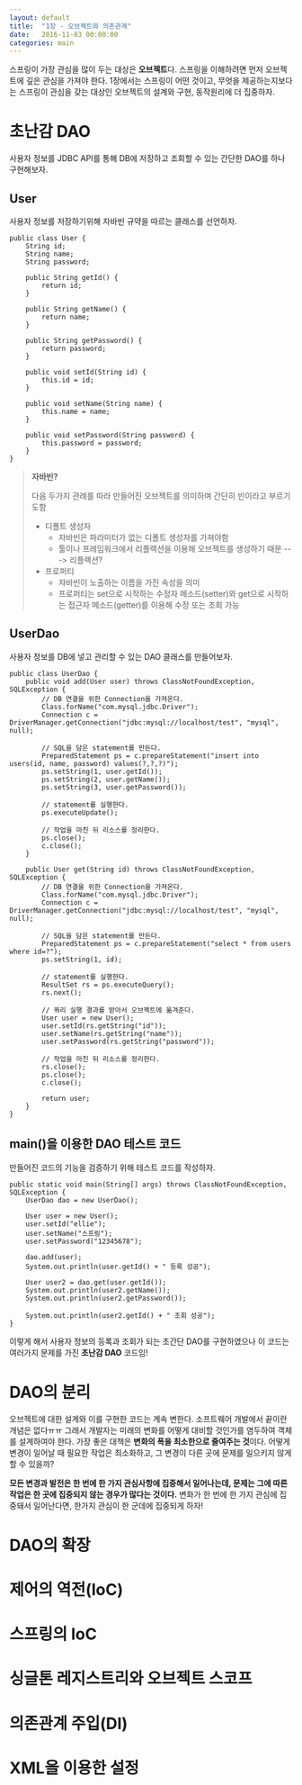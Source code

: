 ```yaml
---
layout: default
title:  "1장 - 오브젝트와 의존관계"
date:   2016-11-03 00:00:00
categories: main
---
```


스프링이 가장 관심을 많이 두는 대상은 **오브젝트**다. 스프링을 이해하려면 먼저 오브젝트에 깊은 관심을 가져야 한다.
1장에서는 스프링이 어떤 것이고, 무엇을 제공하는지보다는 스프링이 관심을 갖는 대상인 오브젝트의 설계와 구현, 동작원리에 더 집중하자.

# 초난감 DAO
사용자 정보를 JDBC API를 통해 DB에 저장하고 조회할 수 있는 간단한 DAO를 하나 구현해보자.

## User
사용자 정보를 저장하기위해 자바빈 규약을 따르는 클래스를 선언하자.

```
public class User {
	String id;
	String name;
	String password;

	public String getId() {
		return id;
	}

	public String getName() {
		return name;
	}

	public String getPassword() {
		return password;
	}

	public void setId(String id) {
		this.id = id;
	}

	public void setName(String name) {
		this.name = name;
	}

	public void setPassword(String password) {
		this.password = password;
	}
}
```

> **자바빈?**
>
> 다음 두가지 관례를 따라 만들어진 오브젝트를 의미하며 간단히 빈이라고 부르기도함
> * 디폴트 생성자 
>   - 자바빈은 파라미터가 없는 디폴트 생성자를 가져야함
>   - 툴이나 프레임워크에서 리플렉션을 이용해 오브젝트를 생성하기 때문 ---> 리플렉션?
> * 프로퍼티
>    - 자바빈이 노출하는 이름을 가진 속성을 의미
>    - 프로퍼티는 set으로 시작하는 수정자 메소드(setter)와 get으로 시작하는 접근자 메소드(getter)를 이용해 수정 또는 조회 가능

## UserDao
사용자 정보를 DB에 넣고 관리할 수 있는 DAO 클래스를 만들어보자.
```
public class UserDao {
	public void add(User user) throws ClassNotFoundException, SQLException {
		// DB 연결을 위한 Connection을 가져온다.
		Class.forName("com.mysql.jdbc.Driver");
		Connection c = DriverManager.getConnection("jdbc:mysql://localhost/test", "mysql", null);

		// SQL을 담은 statement를 만든다.
		PreparedStatement ps = c.prepareStatement("insert into users(id, name, password) values(?,?,?)");
		ps.setString(1, user.getId());
		ps.setString(2, user.getName());
		ps.setString(3, user.getPassword());

		// statement를 실행한다.
		ps.executeUpdate();

		// 작업을 마친 뒤 리소스를 정리한다.
		ps.close();
		c.close();
	}

	public User get(String id) throws ClassNotFoundException, SQLException {
		// DB 연결을 위한 Connection을 가져온다.
		Class.forName("com.mysql.jdbc.Driver");
		Connection c = DriverManager.getConnection("jdbc:mysql://localhost/test", "mysql", null);

		// SQL을 담은 statement를 만든다.
		PreparedStatement ps = c.prepareStatement("select * from users where id=?");
		ps.setString(1, id);

		// statement를 실행한다.
		ResultSet rs = ps.executeQuery();
		rs.next();

		// 쿼리 실행 결과를 받아서 오브젝트에 옮겨준다.
		User user = new User();
		user.setId(rs.getString("id"));
		user.setName(rs.getString("name"));
		user.setPassword(rs.getString("password"));

		// 작업을 마친 뒤 리소스를 정리한다.
		rs.close();
		ps.close();
		c.close();

		return user;
	}
}
```

## main()을 이용한 DAO 테스트 코드
만들어진 코드의 기능을 검증하기 위해 테스트 코드를 작성하자.
```
public static void main(String[] args) throws ClassNotFoundException, SQLException {
	UserDao dao = new UserDao();

	User user = new User();
	user.setId("ellie");
	user.setName("스프링");
	user.setPassword("12345678");

	dao.add(user);
	System.out.println(user.getId() + " 등록 성공");

	User user2 = dao.get(user.getId());
	System.out.println(user2.getName());
	System.out.println(user2.getPassword());

	System.out.println(user2.getId() + " 조회 성공");
}
```

이렇게 해서 사용자 정보의 등록과 조회가 되는 초간단 DAO를 구현하였으나 이 코드는 여러가지 문제를 가진 **초난감 DAO** 코드임!

# DAO의 분리
오브젝트에 대한 설계와 이를 구현한 코드는 계속 변한다. 소프트웨어 개발에서 끝이란 개념은 없다ㅠㅠ
그래서 개발자는 미래의 변화를 어떻게 대비할 것인가를 염두하여 객체를 설계하여야 한다. 가장 좋은 대책은 **변화의 폭을 최소한으로 줄여주는 것**이다. 어떻게 변경이 일어날 때 필요한 작업은 최소화하고, 그 변경이 다른 곳에 문제를 일으키지 않게 할 수 있을까?

**모든 변경과 발전은 한 번에 한 가지 관심사항에 집중해서 일어나는데, 문제는 그에 따른 작업은 한 곳에 집중되지 않는 경우가 많다는 것이다.**
변화가 한 번에 한 가지 관심에 집중돼서 일어난다면, 한가지 관심이 한 군데에 집중되게 하자!

# DAO의 확장

# 제어의 역전(IoC)

# 스프링의 IoC

# 싱글톤 레지스트리와 오브젝트 스코프

# 의존관계 주입(DI)

# XML을 이용한 설정

